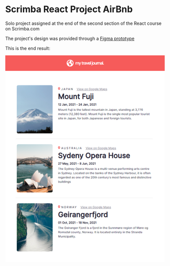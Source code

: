 # Scrimba React Project AirBnb

Solo project assigned at the end of the second section of the React course on Scrimba.com

The project's design was provided through a [Figma prototype](https://www.figma.com/file/QG4cOExkdbIbhSfWJhs2gs/Travel-Journal?node-id=0%3A1)

This is the end result:

![Design result](./results.png)
